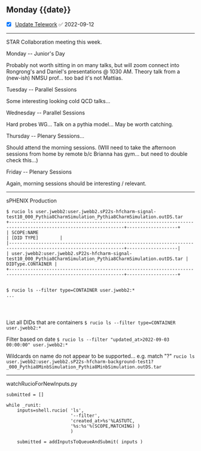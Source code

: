 ## Monday {{date}}

- [x] [Update Telework](https://docs.google.com/spreadsheets/d/16AZZBiKL1s6eGgH2KFiJPnD8-TjRsC0HYy4Qdmbr358/edit#gid=0) ✅ 2022-09-12

------------------------

STAR Collaboration meeting this week.  

Monday -- Junior's Day

Probably not worth sitting in on many talks, but will zoom connect into Rongrong's and Daniel's presentations @ 1030 AM.   Theory talk from a (new-ish) NMSU prof... too bad it's not Mattias. 



Tuesday -- Parallel Sessions

Some interesting looking cold QCD talks... 

Wednesday -- Parallel Sessions

Hard probes WG... Talk on a pythia model... May be worth catching.

Thursday -- Plenary Sessions...

Should attend the morning sessions.  (WIll need to take the afternoon sessions from home by remote b/c Brianna has gym... but need to double check this...)

Friday -- Plenary Sessions

Again, morning sessions should be interesting / relevant.

---------------

sPHENIX Production

```
$ rucio ls user.jwebb2:user.jwebb2.sP22s-hfcharm-signal-test10_000_Pythia8CharmSimulation_Pythia8CharmSimulation.outDS.tar
+-----------------------------------------------------------------------------------------------------------------+-------------------+
| SCOPE:NAME                                                                                                      | [DID TYPE]        |
|-----------------------------------------------------------------------------------------------------------------+-------------------|
| user.jwebb2:user.jwebb2.sP22s-hfcharm-signal-test10_000_Pythia8CharmSimulation_Pythia8CharmSimulation.outDS.tar | DIDType.CONTAINER |
+-----------------------------------------------------------------------------------------------------------------+-------------------+


$ rucio ls --filter type=CONTAINER user.jwebb2:*
...



```
```
```


List all DIDs that are containers
`$ rucio ls --filter type=CONTAINER user.jwebb2:*`



Filter based on date
`$ rucio ls --filter "updated_at>2022-09-03 00:00:00" user.jwebb2:*`

Wildcards on name do not appear to be supported... e.g. match "?"
`rucio ls user.jwebb2:user.jwebb2.sP22s-hfcharm-background-test1?_000_Pythia8MinbSimulation_Pythia8MinbSimulation.outDS.tar`


---------------------

watchRucioForNewInputs.py

```
submitted = []

while _runit:
    inputs=shell.rucio( 'ls', 
                        '--filter', 
                        'created_at>%s'%LASTUTC,
                        '%s:%s'%(SCOPE,MATCHING) )
                        )

	submitted = addInputsToQueueAndSubmit( inputs )
```

